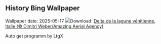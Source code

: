 ## History Bing Wallpaper
Wallpaper date: 2025-05-17
![](https://www.bing.com/th?id=OHR.VeniceLagoon_FR-FR5243058604_UHD.jpg&w=1000)Download: [Delta de la lagune vénitienne, Italie (© Dimitri Weber/Amazing Aerial Agency)](https://www.bing.com/th?id=OHR.VeniceLagoon_FR-FR5243058604_UHD.jpg)

Auto get programm by LtgX
